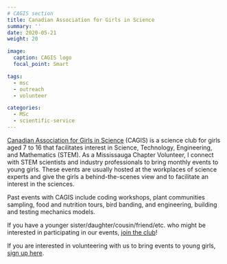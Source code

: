 ```yaml
---
# CAGIS section
title: Canadian Association for Girls in Science
summary: ''
date: 2020-05-21
weight: 20

image:
  caption: CAGIS logo
  focal_point: Smart

tags:
  - msc
  - outreach
  - volunteer

categories:
  - MSc
  - scientific-service
---
```


[Canadian Association for Girls in Science](https://girlsinscience.ca/) (CAGIS) is a science club for girls aged 7 to 16 that facilitates interest in Science, Technology, Engineering, and Mathematics (STEM). As a Mississauga Chapter Volunteer, I connect with STEM scientists and industry professionals to bring monthly events to young girls. These events are usually hosted at the workplaces of science experts and give the girls a behind-the-scenes view and to facilitate an interest in the sciences.

Past events with CAGIS include coding workshops, plant communities sampling, food and nutrition tours, bird banding, and engineering, building and testing mechanics models.

If you have a younger sister/daughter/cousin/friend/etc. who might be interested in participating in our events, [join the club](https://girlsinscience.ca/join/)!

If you are interested in volunteering with us to bring events to young girls, [sign up here](https://girlsinscience.ca/volunteer/).

